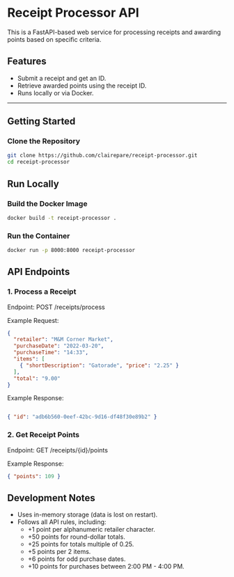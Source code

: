 # Receipt Processor API

This is a FastAPI-based web service for processing receipts and awarding points based on specific criteria.

## Features
- Submit a receipt and get an ID.
- Retrieve awarded points using the receipt ID.
- Runs locally or via Docker.

---

## Getting Started

### **Clone the Repository**
```sh
git clone https://github.com/clairepare/receipt-processor.git
cd receipt-processor
```

## Run Locally
### Build the Docker Image
```sh
docker build -t receipt-processor .
```
### Run the Container
```sh
docker run -p 8000:8000 receipt-processor
```

## API Endpoints
### 1. Process a Receipt
Endpoint: POST /receipts/process

Example Request:
```json
{
  "retailer": "M&M Corner Market",
  "purchaseDate": "2022-03-20",
  "purchaseTime": "14:33",
  "items": [
    { "shortDescription": "Gatorade", "price": "2.25" }
  ],
  "total": "9.00"
}
```
Example Response:
```json

{ "id": "adb6b560-0eef-42bc-9d16-df48f30e89b2" }
```
### 2. Get Receipt Points
Endpoint: GET /receipts/{id}/points

Example Response:
```json
{ "points": 109 }
```

## Development Notes
- Uses in-memory storage (data is lost on restart).
- Follows all API rules, including:
    - +1 point per alphanumeric retailer character.
    - +50 points for round-dollar totals.
    - +25 points for totals multiple of 0.25.
    - +5 points per 2 items.
    - +6 points for odd purchase dates.
    - +10 points for purchases between 2:00 PM - 4:00 PM.